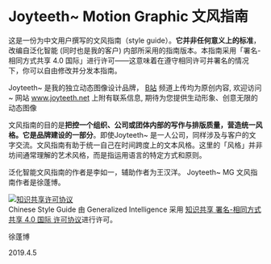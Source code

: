 # Joyteeth~ Motion Graphic 文风指南

这是一份为中文用户撰写的文风指南（style guide）。**它并非任何意义上的标准**，改编自泛化智能 (同时也是我的客户) 内部所采用的指南版本。本指南采用「署名-相同方式共享 4.0 国际」进行许可——这意味着在遵守相同许可并署名的情况下，你可以自由修改并分发本指南。

Joyteeth~ 是我的独立动态图像设计品牌， <a href="https://space.bilibili.com/27095475" rel="nofollow noreferrer">B站</a>
频道上传均为原创内容, 欢迎访问~ 网站 www.joyteeth.net 上附有联系信息, 期待为您提供生动形象、创意无限的动态图像 

文风指南的目的是**把控一个组织、公司或团体内部的写作与排版质量，营造统一风格。它是品牌建设的一部分**。即使Joyteeth~ 是一人公司，同样涉及与客户的文字交流。文风指南有助于统一自己在时间跨度上的文本风格。这里的「风格」并非坊间通常理解的艺术风格，而是指运用语言的特定方式和原则。

泛化智能文风指南的作者是李如一，辅助作者为王汉洋。
Joyteeth~ MG 文风指南作者是徐蓬博。

<a rel="license" href="http://creativecommons.org/licenses/by-sa/4.0/"><img alt="知识共享许可协议" style="border-width:0" src="https://i.creativecommons.org/l/by-sa/4.0/88x31.png" /></a><br /><span xmlns:dct="http://purl.org/dc/terms/" href="http://purl.org/dc/dcmitype/Text" property="dct:title" rel="dct:type">Chinese Style Guide</span> 由 <span xmlns:cc="http://creativecommons.org/ns#" property="cc:attributionName">Generalized Intelligence</span> 采用 <a rel="license" href="http://creativecommons.org/licenses/by-sa/4.0/">知识共享 署名-相同方式共享 4.0 国际 许可协议</a>进行许可。


徐蓬博

2019.4.5
